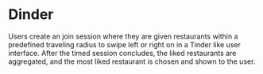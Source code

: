 # Dinder
Users create an join session where they are given restaurants within a predefined traveling radius to swipe left or right on in a Tinder like user interface. After the timed session concludes, the liked restaurants are aggregated, and the most liked restaurant is chosen and shown to the user. 
